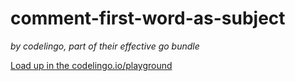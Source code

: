 # comment-first-word-as-subject

_by codelingo, part of their effective go bundle_


[Load up in the codelingo.io/playground](https://codelingo.io/playground/?repo=github.com/codelingo/hub&dir=tenets/codelingo/effective-go/comment-first-word-as-subject&tenet=codelingo/effective-go/comment-first-word-as-subject)
